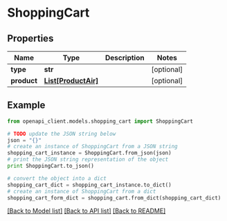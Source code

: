 # ShoppingCart


## Properties
Name | Type | Description | Notes
------------ | ------------- | ------------- | -------------
**type** | **str** |  | [optional] 
**product** | [**List[ProductAir]**](ProductAir.md) |  | [optional] 

## Example

```python
from openapi_client.models.shopping_cart import ShoppingCart

# TODO update the JSON string below
json = "{}"
# create an instance of ShoppingCart from a JSON string
shopping_cart_instance = ShoppingCart.from_json(json)
# print the JSON string representation of the object
print ShoppingCart.to_json()

# convert the object into a dict
shopping_cart_dict = shopping_cart_instance.to_dict()
# create an instance of ShoppingCart from a dict
shopping_cart_form_dict = shopping_cart.from_dict(shopping_cart_dict)
```
[[Back to Model list]](../README.md#documentation-for-models) [[Back to API list]](../README.md#documentation-for-api-endpoints) [[Back to README]](../README.md)



